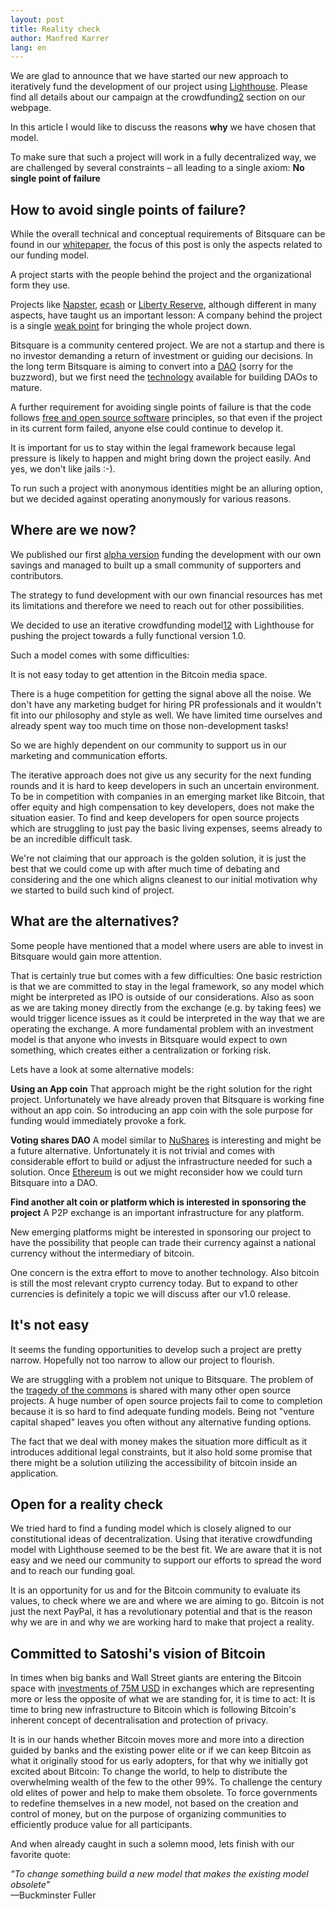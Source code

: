 ```yaml
---
layout: post
title: Reality check
author: Manfred Karrer
lang: en
---
```

We are glad to announce that we have started our new approach to iteratively fund the development of our project using [Lighthouse][1]. Please find all details about our campaign at the crowdfunding[2] section on our webpage.

In this article I would like to discuss the reasons **why** we have chosen that model.

To make sure that such a project will work in a fully decentralized way, we are challenged by several constraints – all leading to a single axiom: **No single point of failure**

## How to avoid single points of failure?

While the overall technical and conceptual requirements of Bitsquare can be found in our [whitepaper][3], the focus of this post is only the aspects related to our funding model.

A project starts with the people behind the project and the organizational form they use.

Projects like [Napster][4], [ecash][5] or [Liberty Reserve][6], although different in many aspects, have taught us an important lesson: A company behind the project is a single [weak point][7] for bringing the whole project down.

Bitsquare is a community centered project. We are not a startup and there is no investor demanding a return of investment or guiding our decisions. In the long term Bitsquare is aiming to convert into a [DAO][8] (sorry for the buzzword), but we first need the [technology][9] available for building DAOs to mature.

A further requirement for avoiding single points of failure is that the code follows [free and open source software][10] principles, so that even if the project in its current form failed, anyone else could continue to develop it.

It is important for us to stay within the legal framework because legal pressure is likely to happen and might bring down the project easily. And yes, we don't like jails :-).

To run such a project with anonymous identities might be an alluring option, but we decided against operating anonymously for various reasons.

## Where are we now?

We published our first [alpha version][11] funding the development with our own savings and managed to built up a small community of supporters and contributors.

The strategy to fund development with our own financial resources has met its limitations and therefore we need to reach out for other possibilities.

We decided to use an iterative crowdfunding model[12] with Lighthouse for pushing the project towards a fully functional version 1.0.

Such a model comes with some difficulties:

It is not easy today to get attention in the Bitcoin media space.

There is a huge competition for getting the signal above all the noise. We don't have any marketing budget for hiring PR professionals and it wouldn't fit into our philosophy and style as well. We have limited time ourselves and already spent way too much time on those non-development tasks!

So we are highly dependent on our community to support us in our marketing and communication efforts.

The iterative approach does not give us any security for the next funding rounds and it is hard to keep developers in such an uncertain environment. To be in competition with companies in an emerging market like Bitcoin, that offer equity and high compensation to key developers, does not make the situation easier. To find and keep developers for open source projects which are struggling to just pay the basic living expenses, seems already to be an incredible difficult task.

We're not claiming that our approach is the golden solution, it is just the best that we could come up with after much time of debating and considering and the one which aligns cleanest to our initial motivation why we started to build such kind of project.

## What are the alternatives?

Some people have mentioned that a model where users are able to invest in Bitsquare would gain more attention.

That is certainly true but comes with a few difficulties: One basic restriction is that we are committed to stay in the legal framework, so any model which might be interpreted as IPO is outside of our considerations. Also as soon as we are taking money directly from the exchange (e.g. by taking fees) we would trigger licence issues as it could be interpreted in the way that we are operating the exchange.  A more fundamental problem with an investment model is that anyone who invests in Bitsquare would expect to own something, which creates either a centralization or forking risk.

Lets have a look at some alternative models:

**Using an App coin**
That approach might be the right solution for the right project. Unfortunately we have already proven that Bitsquare is working fine without an app coin. So introducing an app coin with the sole purpose for funding would immediately provoke a fork.

**Voting shares DAO**
A model similar to [NuShares][13] is interesting and might be a future alternative. Unfortunately it is not trivial and comes with considerable effort to build or adjust the infrastructure needed for such a solution. Once [Ethereum][9] is out we might reconsider how we could turn Bitsquare into a DAO.

**Find another alt coin or platform which is interested in sponsoring the project**
A P2P exchange is an important infrastructure for any platform.

New emerging platforms might be interested in sponsoring our project to have the possibility that people can trade their currency against a national currency without the intermediary of bitcoin.

One concern is the extra effort to move to another technology. Also bitcoin is still the most relevant crypto currency today. But to expand to other currencies is definitely a topic we will discuss after our v1.0 release.

## It's not easy

It seems the funding opportunities to develop such a project are pretty narrow. Hopefully not too narrow to allow our project to flourish.

We are struggling with a problem not unique to Bitsquare. The problem of the [tragedy of the commons][14] is shared with many other open source projects. A huge number of open source projects fail to come to completion because it is so hard to find adequate funding models. Being not "venture capital shaped" leaves you often without any alternative funding options.

The fact that we deal with money makes the situation more difficult as it introduces additional legal constraints, but it also hold some promise that there might be a solution utilizing the accessibility of bitcoin inside an application.

## Open for a reality check

We tried hard to find a funding model which is closely aligned to our constitutional ideas of decentralization. Using that iterative crowdfunding model with Lighthouse seemed to be the best fit. We are aware that it is not easy and we need our community to support our efforts to spread the word and to reach our funding goal.

It is an opportunity for us and for the Bitcoin community to evaluate its values, to check where we are and where we are aiming to go. Bitcoin is not just the next PayPal, it has a revolutionary potential and that is the reason why we are in and why we are working hard to make that project a reality.

## Committed to Satoshi's vision of Bitcoin

In times when big banks and Wall Street giants are entering the Bitcoin space with [investments of 75M USD][15] in exchanges which are representing more or less the opposite of what we are standing for, it is time to act: It is time to bring new infrastructure to Bitcoin which is following Bitcoin's inherent concept of decentralisation and protection of privacy.

It is in our hands whether Bitcoin moves more and more into a direction guided by banks and the existing power elite or if we can keep Bitcoin as what it originally stood for us early adopters, for that why we initially got excited about Bitcoin: To change the world, to help to distribute the overwhelming wealth of the few to the other 99%. To challenge the century old elites of power and help to make them obsolete. To force governments to redefine themselves in a new model, not based on the creation and control of money, but on the purpose of organizing communities to efficiently produce value for all participants.

And when already caught in such a solemn mood, lets finish with our favorite quote:

_"To change something build a new model that makes the existing model obsolete"_<br>
—Buckminster Fuller

[1]: http://web.archive.org/web/20160602153657/http://www.vinumeris.com:80/lighthouse
[2]: /crowdfunding/ (not online anymore)
[3]: /docs/bitsquare.pdf
[4]: https://en.wikipedia.org/wiki/Napster
[5]: https://en.wikipedia.org/wiki/Ecash
[6]: https://en.wikipedia.org/wiki/Liberty_Reserve
[7]: http://p2pfoundation.ning.com/forum/topics/bitcoin-open-source?commentId=2003008%3AComment%3A9493
[8]: https://bitcoinmagazine.com/7050/bootstrapping-a-decentralized-autonomous-corporation-part-i/
[9]: https://ethereum.org/
[10]: https://github.com/bitsquare/bitsquare/blob/master/LICENSE
[11]: /blog/bitsquare-now-in-alpha/
[12]: /crowdfunding/#Lighthouse (not online anymore)
[13]: https://www.nubits.com/nushares/introduction
[14]: https://en.wikipedia.org/wiki/Tragedy_of_the_commons
[15]: http://www.coindesk.com/coinbases-75-million-series-c/

